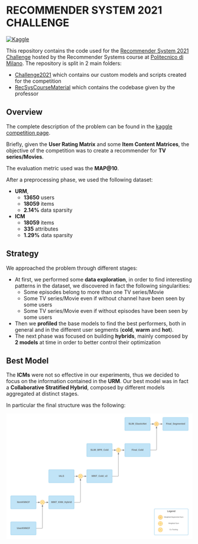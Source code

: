 # RECOMMENDER SYSTEM 2021 CHALLENGE
[![Kaggle](https://img.shields.io/badge/open-kaggle-blue)](https://www.kaggle.com/c/recommender-system-2021-challenge-polimi)

This repository contains the code used for the [Recommender System 2021 Challenge](https://www.kaggle.com/c/recommender-system-2021-challenge-polimi) hosted by the Recommender Systems course at [Politecnico di Milano](https://www.polimi.it/).
The repository is split in 2 main folders:
* [Challenge2021](https://github.com/Menta99/RecSys2021_Mainetti_Menta/tree/main/Challenge2021) which contains our custom models and scripts created for the competition
* [RecSysCourseMaterial](https://github.com/Menta99/RecSys2021_Mainetti_Menta/tree/main/RecSysCourseMaterial) which contains the codebase given by the professor

## Overview

The complete description of the problem can be found in the [kaggle competition page](https://www.kaggle.com/c/recommender-system-2021-challenge-polimi/overview). 

Briefly, given the **User Rating Matrix** and some **Item Content Matrices**, the objective of the competition was to create a recommender for **TV series/Movies**.

The evaluation metric used was the **MAP@10**.

After a preprocessing phase, we used the following dataset:

* **URM**, 
  * **13650** users
  * **18059** items
  * **2.14%** data sparsity
* **ICM**
  * **18059** items 
  * **335** attributes
  * **1.29%** data sparsity

## Strategy
We approached the problem through different stages:
* At first, we performed some **data exploration**, in order to find interesting patterns in the dataset, 
we discovered in fact the following singularities:
  * Some episodes belong to more than one TV series/Movie
  * Some TV series/Movie even if without channel have been seen by some users
  * Some TV series/Movie even if without episodes have been seen by some users
* Then we **profiled** the base models to find the best performers, both in general and in the different 
user segments (**cold**, **warm** and **hot**).
* The next phase was focused on building **hybrids**, mainly composed by **2 models** at time in order 
to better control their optimization

## Best Model

The **ICMs** were not so effective in our experiments, thus we decided to focus on the information contained in the **URM**.
Our best model was in fact a **Collaborative Stratified Hybrid**, composed by different models aggregated at distinct stages.

In particular the final structure was the following:

<p align="center">
	<img src="diagram.jpg" alt="Diagram"/>
</p>


